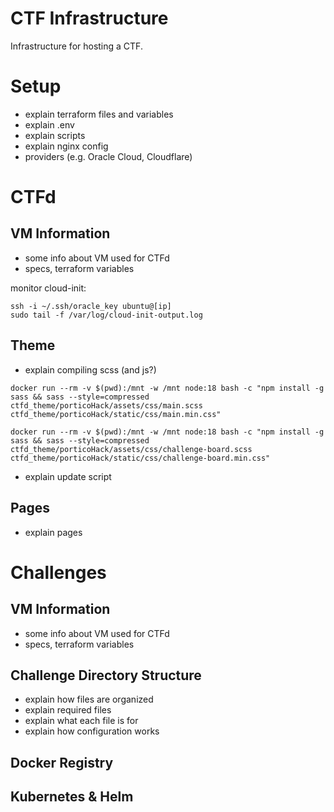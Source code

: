 # CTF Infrastructure

Infrastructure for hosting a CTF.

# Setup
- explain terraform files and variables
- explain .env
- explain scripts
- explain nginx config
- providers (e.g. Oracle Cloud, Cloudflare)

# CTFd
## VM Information
- some info about VM used for CTFd
- specs, terraform variables

monitor cloud-init: 
```
ssh -i ~/.ssh/oracle_key ubuntu@[ip]
sudo tail -f /var/log/cloud-init-output.log

```

## Theme
- explain compiling scss (and js?)
```
docker run --rm -v $(pwd):/mnt -w /mnt node:18 bash -c "npm install -g sass && sass --style=compressed ctfd_theme/porticoHack/assets/css/main.scss ctfd_theme/porticoHack/static/css/main.min.css"
```
```
docker run --rm -v $(pwd):/mnt -w /mnt node:18 bash -c "npm install -g sass && sass --style=compressed ctfd_theme/porticoHack/assets/css/challenge-board.scss ctfd_theme/porticoHack/static/css/challenge-board.min.css"
```
- explain update script

## Pages
- explain pages

# Challenges
## VM Information
- some info about VM used for CTFd
- specs, terraform variables

## Challenge Directory Structure
- explain how files are organized
- explain required files
- explain what each file is for
- explain how configuration works

## Docker Registry
## Kubernetes & Helm